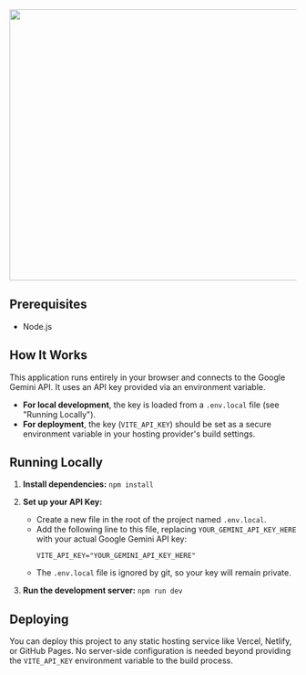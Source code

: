 <div align="center">
<img width="1200" height="475" alt="GHBanner" src="https://github.com/user-attachments/assets/0aa67016-6eaf-458a-adb2-6e31a0763ed6" />
</div>

## Prerequisites

- Node.js

## How It Works

This application runs entirely in your browser and connects to the Google Gemini API. It uses an API key provided via an environment variable.

- **For local development**, the key is loaded from a `.env.local` file (see "Running Locally").
- **For deployment**, the key (`VITE_API_KEY`) should be set as a secure environment variable in your hosting provider's build settings.

## Running Locally

1.  **Install dependencies:**
    `npm install`

2.  **Set up your API Key:**
    - Create a new file in the root of the project named `.env.local`.
    - Add the following line to this file, replacing `YOUR_GEMINI_API_KEY_HERE` with your actual Google Gemini API key:
      ```
      VITE_API_KEY="YOUR_GEMINI_API_KEY_HERE"
      ```
    - The `.env.local` file is ignored by git, so your key will remain private.

3.  **Run the development server:**
    `npm run dev`

## Deploying

You can deploy this project to any static hosting service like Vercel, Netlify, or GitHub Pages. No server-side configuration is needed beyond providing the `VITE_API_KEY` environment variable to the build process.